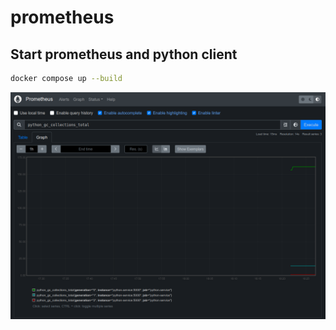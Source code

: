 # prometheus

## Start prometheus and python client

```bash
docker compose up --build
```

![Prometheus](assets/prometheus_1.png "Prometheus")
